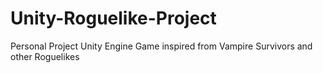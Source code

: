# Unity-Roguelike-Project
Personal Project Unity Engine Game inspired from Vampire Survivors and other Roguelikes

